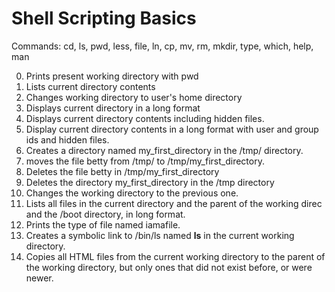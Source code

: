 # Shell Scripting Basics #
Commands: cd, ls, pwd, less, file, ln, cp, mv, rm, mkdir, type, which, help, man

0. Prints present working directory with pwd
1. Lists current directory contents
2. Changes working directory to user's home directory
3. Displays current directory in a long format
4. Displays current directory contents including hidden files.
5. Display current directory contents in a long format with user and group ids and hidden files.
6. Creates a directory named my_first_directory in the /tmp/ directory.
7. moves the file betty from /tmp/ to /tmp/my_first_directory.
8. Deletes the file betty in /tmp/my_first_directory
9. Deletes the directory my_first_directory in the /tmp directory
10. Changes the working directory to the previous one.
11. Lists all files in the current directory and the parent of the working direc and the /boot directory, in long format.
12. Prints the type of file named iamafile.
13. Creates a symbolic link to /bin/ls named __ls__ in the current working directory.
14. Copies all HTML files from the current working directory to the parent of the working directory, but only ones that did not exist before, or were newer.

